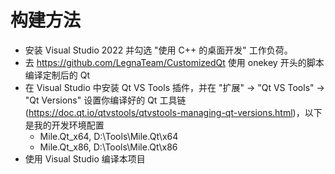 # 构建方法

- 安装 Visual Studio 2022 并勾选 "使用 C++ 的桌面开发" 工作负荷。
- 去 https://github.com/LegnaTeam/CustomizedQt 使用 onekey 开头的脚本编译定制后的 Qt
- 在 Visual Studio 中安装 Qt VS Tools 插件，并在 "扩展" -> "Qt VS Tools" -> "Qt Versions" 设置你编译好的 Qt 工具链 (https://doc.qt.io/qtvstools/qtvstools-managing-qt-versions.html)，以下是我的开发环境配置
  - Mile.Qt_x64, D:\Tools\Mile.Qt\x64
  - Mile.Qt_x86, D:\Tools\Mile.Qt\x86
- 使用 Visual Studio 编译本项目
